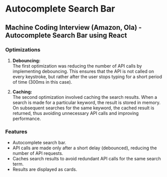 # Autocomplete Search Bar

## Machine Coding Interview (Amazon, Ola) - Autocomplete Search Bar using React

### Optimizations

1. **Debouncing:**  
   The first optimization was reducing the number of API calls by implementing debouncing. This ensures that the API is not called on every keystroke, but rather after the user stops typing for a short period of time (300ms in this case).

2. **Caching:**  
   The second optimization involved caching the search results. When a search is made for a particular keyword, the result is stored in memory. On subsequent searches for the same keyword, the cached result is returned, thus avoiding unnecessary API calls and improving performance.

### Features

- Autocomplete search bar.
- API calls are made only after a short delay (debounced), reducing the number of API requests.
- Caches search results to avoid redundant API calls for the same search term.
- Results are displayed as cards.
